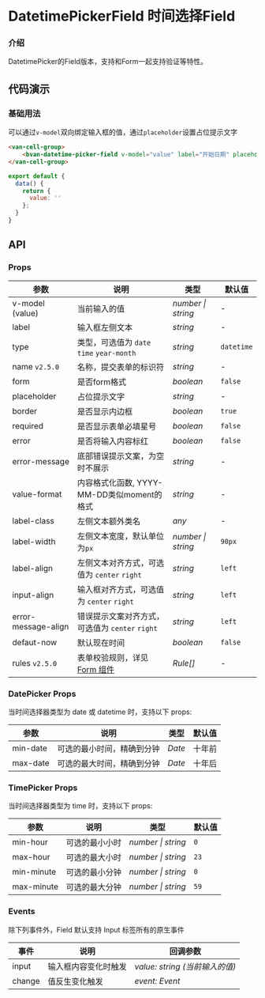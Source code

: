 # DatetimePickerField 时间选择Field

### 介绍

DatetimePicker的Field版本，支持和Form一起支持验证等特性。

## 代码演示

### 基础用法

可以通过`v-model`双向绑定输入框的值，通过`placeholder`设置占位提示文字

```html
<van-cell-group>
    <bvan-datetime-picker-field v-model="value" label="开始日期" placeholder="请选择日期" />
</van-cell-group>
```

```js
export default {
  data() {
    return {
      value: ''
    };
  }
}
```


## API

### Props

| 参数 | 说明 | 类型 | 默认值 |
|------|------|------|------|
| v-model (value) | 当前输入的值 | *number \| string* | - |
| label | 输入框左侧文本 | *string* | - |
| type | 类型，可选值为 `date` <br> `time` `year-month` | *string* | `datetime` |
| name `v2.5.0` | 名称，提交表单的标识符 | *string* | - |
| form | 是否form格式 | *boolean* | `false` |
| placeholder | 占位提示文字 | *string* | - |
| border | 是否显示内边框 | *boolean* | `true` |
| required | 是否显示表单必填星号 | *boolean* | `false` |
| error | 是否将输入内容标红 | *boolean* | `false` |
| error-message | 底部错误提示文案，为空时不展示 | *string* | - |
| value-format | 内容格式化函数, YYYY-MM-DD类似moment的格式 | *string* | - |
| label-class | 左侧文本额外类名 | *any* | - |
| label-width | 左侧文本宽度，默认单位为`px` | *number \| string* | `90px` |
| label-align | 左侧文本对齐方式，可选值为 `center` `right` | *string* | `left` |
| input-align | 输入框对齐方式，可选值为 `center` `right` | *string* | `left` |
| error-message-align | 错误提示文案对齐方式，可选值为 `center` `right` | *string* | `left` |
| defaut-now | 默认现在时间 | *boolean* | `false` |
| rules `v2.5.0` | 表单校验规则，详见 [Form 组件](#/zh-CN/form#rule-shu-ju-jie-gou) | *Rule[]* | - |


### DatePicker Props

当时间选择器类型为 date 或 datetime 时，支持以下 props:

| 参数 | 说明 | 类型 | 默认值 |
|------|------|------|------|
| min-date | 可选的最小时间，精确到分钟 | *Date* | 十年前 |
| max-date | 可选的最大时间，精确到分钟 | *Date* | 十年后 |

### TimePicker Props

当时间选择器类型为 time 时，支持以下 props:

| 参数 | 说明 | 类型 | 默认值 |
|------|------|------|------|
| min-hour | 可选的最小小时 | *number \| string* | `0` |
| max-hour | 可选的最大小时 | *number \| string* | `23` |
| min-minute | 可选的最小分钟 | *number \| string* | `0` |
| max-minute | 可选的最大分钟 | *number \| string* | `59` |

### Events

除下列事件外，Field 默认支持 Input 标签所有的原生事件

| 事件 | 说明 | 回调参数 |
|------|------|------|
| input | 输入框内容变化时触发 | *value: string (当前输入的值)* |
| change | 值反生变化触发 | *event: Event* |